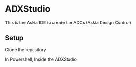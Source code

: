 # ADXStudio

This is the Askia IDE to create the ADCs (Askia Design Control)


## Setup 


Clone the repository

In Powershell, Inside the ADXStudio